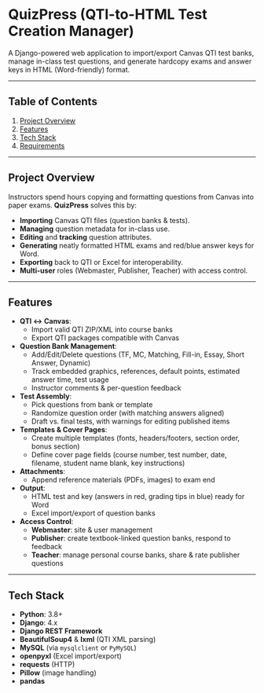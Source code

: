 # QuizPress (QTI-to-HTML Test Creation Manager)

A Django-powered web application to import/export Canvas QTI test banks, manage in-class test questions, and generate hardcopy exams and answer keys in HTML (Word-friendly) format.

---

## Table of Contents

1. [Project Overview](#project-overview)  
2. [Features](#features)  
3. [Tech Stack](#tech-stack)  
4. [Requirements](#requirements)  

---

## Project Overview

Instructors spend hours copying and formatting questions from Canvas into paper exams. **QuizPress** solves this by:

- **Importing** Canvas QTI files (question banks & tests).  
- **Managing** question metadata for in-class use.  
- **Editing** and **tracking** question attributes.  
- **Generating** neatly formatted HTML exams and red/blue answer keys for Word.  
- **Exporting** back to QTI or Excel for interoperability.  
- **Multi-user** roles (Webmaster, Publisher, Teacher) with access control.

---

## Features

- **QTI ↔ Canvas**:  
  - Import valid QTI ZIP/XML into course banks  
  - Export QTI packages compatible with Canvas  
- **Question Bank Management**:  
  - Add/Edit/Delete questions (TF, MC, Matching, Fill-in, Essay, Short Answer, Dynamic)  
  - Track embedded graphics, references, default points, estimated answer time, test usage  
  - Instructor comments & per-question feedback  
- **Test Assembly**:  
  - Pick questions from bank or template  
  - Randomize question order (with matching answers aligned)  
  - Draft vs. final tests, with warnings for editing published items  
- **Templates & Cover Pages**:  
  - Create multiple templates (fonts, headers/footers, section order, bonus section)  
  - Define cover page fields (course number, test number, date, filename, student name blank, key instructions)  
- **Attachments**:  
  - Append reference materials (PDFs, images) to exam end  
- **Output**:  
  - HTML test and key (answers in red, grading tips in blue) ready for Word  
  - Excel import/export of question banks  
- **Access Control**:  
  - **Webmaster**: site & user management  
  - **Publisher**: create textbook-linked question banks, respond to feedback  
  - **Teacher**: manage personal course banks, share & rate publisher questions  

---

## Tech Stack

- **Python**: 3.8+  
- **Django**: 4.x  
- **Django REST Framework**  
- **BeautifulSoup4** & **lxml** (QTI XML parsing)  
- **MySQL** (via `mysqlclient` or `PyMySQL`)  
- **openpyxl** (Excel import/export)  
- **requests** (HTTP)  
- **Pillow** (image handling)
- **pandas**
